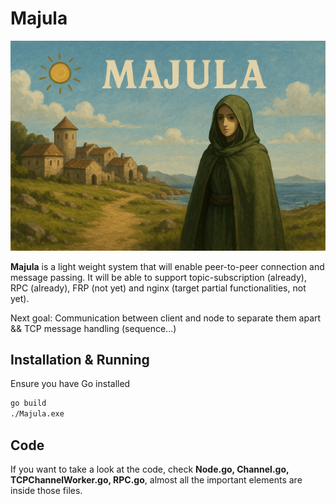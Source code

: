 # Majula
![Logo](./Majula_Cover.png)


**Majula** is a light weight system that will enable peer-to-peer connection and message passing. It will be able to support topic-subscription (already), RPC (already), FRP (not yet) and nginx (target partial functionalities, not yet).

Next goal: Communication between client and node to separate them apart && TCP message handling (sequence...)

## Installation & Running

Ensure you have Go installed

```bash
go build
./Majula.exe
```

## Code
If you want to take a look at the code, check **Node.go, Channel.go, TCPChannelWorker.go, RPC.go**, almost all the important elements are inside those files.
